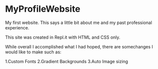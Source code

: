 # MyProfileWebsite
My first website.  This says a little bit about me and my past professional experience.

This site was created in Repl.it with HTML and CSS only.

While overall I accomplished what I had hoped,  there are somechanges I would like to make such as:

1.Custom Fonts
2.Gradient Backgrounds
3.Auto Image sizing
